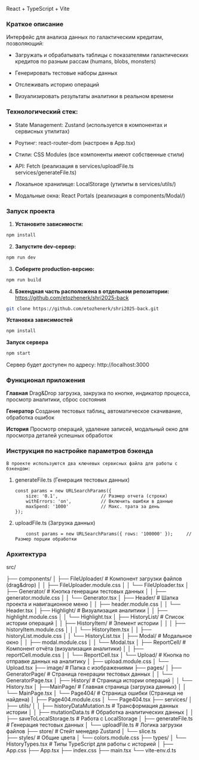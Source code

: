 React + TypeScript + Vite


### Краткое описание

Интерфейс для анализа данных по галактическим кредитам, позволяющий:

- Загружать и обрабатывать таблицы с показателями галактических кредитов по разным рассам (humans, blobs, monsters)

- Генерировать тестовые наборы данных

- Отслеживать историю операций

- Визуализировать результаты аналитики в реальном времени


### Технологический стек:  

- State Management: Zustand (используется в компонентах и сервисных утилитах)

- Роутинг: react-router-dom (настроен в App.tsx)

- Стили: CSS Modules (все компоненты имеют собственные стили)

- API: Fetch (реализация в services/uploadFile.ts services/generateFile.ts)

- Локальное хранилище: LocalStorage (утилиты в services/utils/)

- Модальные окна: React Portals (реализация в components/Modal/)


### Запуск проекта
1. **Установите зависимости:**
```bash
npm install
```

2. **Запустите dev-сервер:**
```bash
npm run dev
```

3. **Соберите production-версию:**
```bash
npm run build
```
4. **Бэкендная часть расположена в отдельном репозитории:**
https://github.com/etozhenerk/shri2025-back

``` bash
git clone https://github.com/etozhenerk/shri2025-back.git
```
**Установка зависимостей**
```bash
npm install
```
**Запуск сервера**
```bash
npm start
```
Сервер будет доступен по адресу:
http://localhost:3000



###  Функционал приложения

  **Главная** 
  Drag&Drop загрузка, закрузка по кнопке, индикатор процесса, просмотр аналитики, сброс состояния

  **Генератор**
  Создание тестовых таблиц, автоматическое скачивание, обработка ошибок

  **История**
  Просмотр операций, удаление записей, модальный окно для просмотра деталей успешных обработок

###  Инструкция по настройке параметров бэкенда

	В проекте используются два ключевых сервисных файла для работы с бэкендом:

1. generateFile.ts (Генерация тестовых данных)
    ```
	const params = new URLSearchParams({
        size: '0.1', 				// Размер отчета (строки)
        withErrors: 'on',			// Включить ошибки в данные
        maxSpend: '1000'			// Макс. трата за день
    });
	``` 
2. uploadFile.ts (Загрузка данных)

	```
		const params = new URLSearchParams({ rows: '100000' });		// Размер порции обработки
	```



###  Архитектура

src/

├── components/
│   ├── FileUploader/			# Компонент загрузки файлов (drag&drop)
│   │   ├── FileUploader.module.css
│   │   └── FileUploader.tsx
│   ├── Generator/			# Кнопка генерации тестовых данных
│   │   ├── generator.module.css
│   │   └── Generator.tsx
│   ├── Header/			# Шапка проекта и навигационное меню
│   │   ├── header.module.css
│   │   └── Header.tsx
│   ├── Highlight/			# Визуализация аналитики
│   │   ├── highlight.module.css
│   │   └── Highlight.tsx
│   ├── HistoryList/			# Список истории операций
│   │   ├── HistoryItem/			# Элемент истории
│   │   │   ├── historyItem.module.css
│   │   │   └── HistoryItem.tsx
│   │   ├── historyList.module.css
│   │   └── HistoryList.tsx
│   ├── Modal/			# Модальное окно
│   │   ├── modal.module.css
│   │   └── Modal.tsx
│   ├── ReportCell/				# Компонент отчёта (визуализация аналитики)
│   │   ├── reportCell.module.css
│   │   └── ReportCell.tsx
│   └── Upload/				# Кнопка по отправке данных на аналитику
│		    ├── upload.module.css
│   	  └── Upload.tsx
├── image/           # Папка с изображениями
├── pages/
│   ├── GeneratorPage/			# Страница генерации тестовых данных
│   │   └── GeneratorPage.tsx
│   ├── History/			# Страница истории операций
│   │   └── History.tsx
│   ├──MainPage/			# Главная страница (загрузка данных)
│   │   └── MainPage.tsx
│   └── Page404/			# Страница ошибки (Страница не найдена)
│		    ├── Page404.module.css
│   	  └── Page404.tsx
├── services/
│   ├── utils/
│   │   ├── historyDataMutation.ts		# Трансформация данных истории
│   │   ├── mutationData.ts				# Обработка аналитических данных
│   │   ├── saveToLocalStorage.ts		# Работа с LocalStorage
│   ├── generateFile.ts				# Генерация тестовых данных
│   └── uploadFile.ts				# Логика загрузки файлов
├── store/            # Стейт менедер Zustand
│   └── slice.ts				
├── styles/           # Общие цвета
│   └── colors.module.css
├── types/
│   └── HistoryTypes.tsx		# Типы TypeScript для работы с историей
│
├── App.css
├── App.tsx
├── index.css
├── main.tsx
└── vite-env.d.ts
